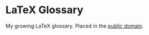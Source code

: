 # LaTeX Glossary

My growing LaTeX glossary. Placed in the [public
domain](https://creativecommons.org/publicdomain/zero/1.0/).
